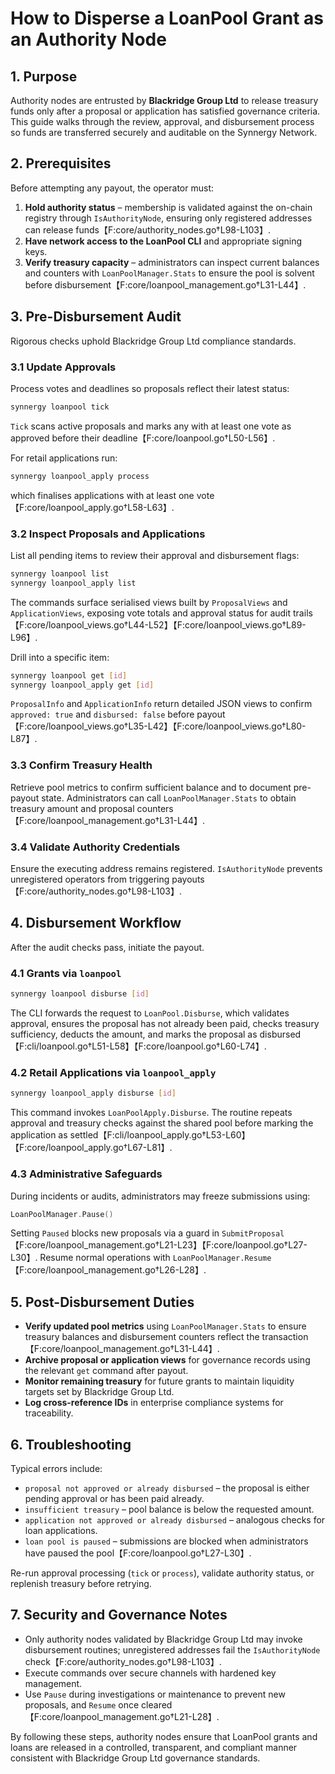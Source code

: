 # How to Disperse a LoanPool Grant as an Authority Node

## 1. Purpose
Authority nodes are entrusted by **Blackridge Group Ltd** to release treasury funds only after a proposal or application has satisfied governance criteria. This guide walks through the review, approval, and disbursement process so funds are transferred securely and auditable on the Synnergy Network.

## 2. Prerequisites
Before attempting any payout, the operator must:

1. **Hold authority status** – membership is validated against the on-chain registry through `IsAuthorityNode`, ensuring only registered addresses can release funds【F:core/authority_nodes.go†L98-L103】.
2. **Have network access to the LoanPool CLI** and appropriate signing keys.
3. **Verify treasury capacity** – administrators can inspect current balances and counters with `LoanPoolManager.Stats` to ensure the pool is solvent before disbursement【F:core/loanpool_management.go†L31-L44】.

## 3. Pre-Disbursement Audit
Rigorous checks uphold Blackridge Group Ltd compliance standards.

### 3.1 Update Approvals
Process votes and deadlines so proposals reflect their latest status:
```bash
synnergy loanpool tick
```
`Tick` scans active proposals and marks any with at least one vote as approved before their deadline【F:core/loanpool.go†L50-L56】.

For retail applications run:
```bash
synnergy loanpool_apply process
```
which finalises applications with at least one vote【F:core/loanpool_apply.go†L58-L63】.

### 3.2 Inspect Proposals and Applications
List all pending items to review their approval and disbursement flags:
```bash
synnergy loanpool list
synnergy loanpool_apply list
```
The commands surface serialised views built by `ProposalViews` and `ApplicationViews`, exposing vote totals and approval status for audit trails【F:core/loanpool_views.go†L44-L52】【F:core/loanpool_views.go†L89-L96】.

Drill into a specific item:
```bash
synnergy loanpool get [id]
synnergy loanpool_apply get [id]
```
`ProposalInfo` and `ApplicationInfo` return detailed JSON views to confirm `approved: true` and `disbursed: false` before payout【F:core/loanpool_views.go†L35-L42】【F:core/loanpool_views.go†L80-L87】.

### 3.3 Confirm Treasury Health
Retrieve pool metrics to confirm sufficient balance and to document pre-payout state. Administrators can call `LoanPoolManager.Stats` to obtain treasury amount and proposal counters【F:core/loanpool_management.go†L31-L44】.

### 3.4 Validate Authority Credentials
Ensure the executing address remains registered. `IsAuthorityNode` prevents unregistered operators from triggering payouts【F:core/authority_nodes.go†L98-L103】.

## 4. Disbursement Workflow
After the audit checks pass, initiate the payout.

### 4.1 Grants via `loanpool`
```bash
synnergy loanpool disburse [id]
```
The CLI forwards the request to `LoanPool.Disburse`, which validates approval, ensures the proposal has not already been paid, checks treasury sufficiency, deducts the amount, and marks the proposal as disbursed【F:cli/loanpool.go†L51-L58】【F:core/loanpool.go†L60-L74】.

### 4.2 Retail Applications via `loanpool_apply`
```bash
synnergy loanpool_apply disburse [id]
```
This command invokes `LoanPoolApply.Disburse`. The routine repeats approval and treasury checks against the shared pool before marking the application as settled【F:cli/loanpool_apply.go†L53-L60】【F:core/loanpool_apply.go†L67-L81】.

### 4.3 Administrative Safeguards
During incidents or audits, administrators may freeze submissions using:
```go
LoanPoolManager.Pause()
```
Setting `Paused` blocks new proposals via a guard in `SubmitProposal`【F:core/loanpool_management.go†L21-L23】【F:core/loanpool.go†L27-L30】. Resume normal operations with `LoanPoolManager.Resume`【F:core/loanpool_management.go†L26-L28】.

## 5. Post-Disbursement Duties
- **Verify updated pool metrics** using `LoanPoolManager.Stats` to ensure treasury balances and disbursement counters reflect the transaction【F:core/loanpool_management.go†L31-L44】.
- **Archive proposal or application views** for governance records using the relevant `get` command after payout.
- **Monitor remaining treasury** for future grants to maintain liquidity targets set by Blackridge Group Ltd.
- **Log cross-reference IDs** in enterprise compliance systems for traceability.

## 6. Troubleshooting
Typical errors include:
- `proposal not approved or already disbursed` – the proposal is either pending approval or has been paid already.
- `insufficient treasury` – pool balance is below the requested amount.
- `application not approved or already disbursed` – analogous checks for loan applications.
- `loan pool is paused` – submissions are blocked when administrators have paused the pool【F:core/loanpool.go†L27-L30】.

Re-run approval processing (`tick` or `process`), validate authority status, or replenish treasury before retrying.

## 7. Security and Governance Notes
- Only authority nodes validated by Blackridge Group Ltd may invoke disbursement routines; unregistered addresses fail the `IsAuthorityNode` check【F:core/authority_nodes.go†L98-L103】.
- Execute commands over secure channels with hardened key management.
- Use `Pause` during investigations or maintenance to prevent new proposals, and `Resume` once cleared【F:core/loanpool_management.go†L21-L28】.

By following these steps, authority nodes ensure that LoanPool grants and loans are released in a controlled, transparent, and compliant manner consistent with Blackridge Group Ltd governance standards.
